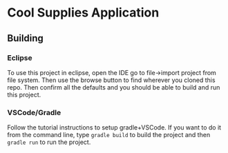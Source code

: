 # Cool Supplies Application
## Building
### Eclipse
To use this project in eclipse, open the IDE go to file->import project from file system. Then use the browse button to find wherever you cloned this repo. Then confirm all the defaults and you should be able to build and run this project.

### VSCode/Gradle
Follow the tutorial instructions to setup gradle+VSCode. If you want to do it from the command line, type `gradle build` to build the project and then `gradle run` to run the project.
